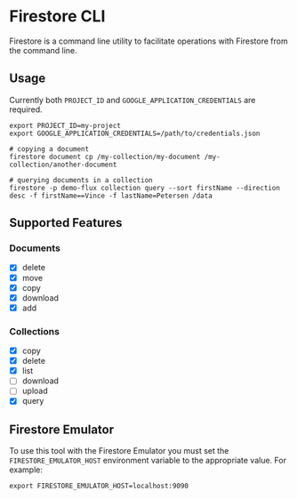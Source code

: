 # Firestore CLI

Firestore is a command line utility to facilitate operations with Firestore from the command line.

## Usage

Currently both `PROJECT_ID` and `GOOGLE_APPLICATION_CREDENTIALS` are required.

```
export PROJECT_ID=my-project
export GOOGLE_APPLICATION_CREDENTIALS=/path/to/credentials.json

# copying a document
firestore document cp /my-collection/my-document /my-collection/another-document

# querying documents in a collection
firestore -p demo-flux collection query --sort firstName --direction desc -f firstName==Vince -f lastName=Petersen /data
```

## Supported Features

### Documents

- [x] delete
- [x] move
- [x] copy
- [x] download
- [x] add

### Collections

- [x] copy
- [x] delete
- [x] list
- [ ] download
- [ ] upload
- [x] query

## Firestore Emulator

To use this tool with the Firestore Emulator you must set the `FIRESTORE_EMULATOR_HOST` environment variable to the appropriate value. For example:

```
export FIRESTORE_EMULATOR_HOST=localhost:9090
```
